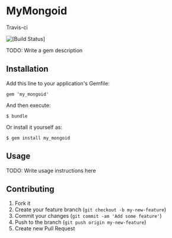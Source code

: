 # MyMongoid

Travis-ci

![[Build Status]](https://travis-ci.org/oa414/my_mongoid)

TODO: Write a gem description

## Installation

Add this line to your application's Gemfile:

    gem 'my_mongoid'

And then execute:

    $ bundle

Or install it yourself as:

    $ gem install my_mongoid

## Usage

TODO: Write usage instructions here

## Contributing

1. Fork it
2. Create your feature branch (`git checkout -b my-new-feature`)
3. Commit your changes (`git commit -am 'Add some feature'`)
4. Push to the branch (`git push origin my-new-feature`)
5. Create new Pull Request
